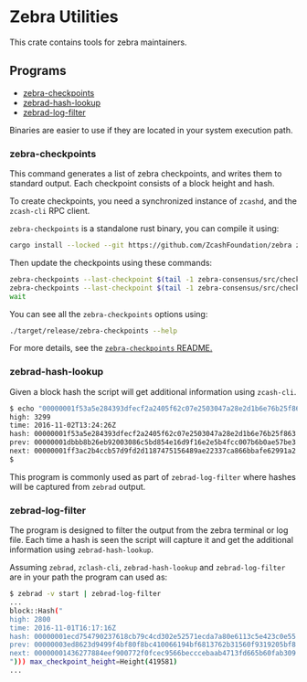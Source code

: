 # Zebra Utilities

This crate contains tools for zebra maintainers.

## Programs

- [zebra-checkpoints](#zebra-checkpoints)
- [zebrad-hash-lookup](#zebrad-hash-lookup)
- [zebrad-log-filter](#zebrad-log-filter)

Binaries are easier to use if they are located in your system execution path.

### zebra-checkpoints

This command generates a list of zebra checkpoints, and writes them to standard output. Each checkpoint consists of a block height and hash.

To create checkpoints, you need a synchronized instance of `zcashd`, and the `zcash-cli` RPC client.

`zebra-checkpoints` is a standalone rust binary, you can compile it using:

```sh
cargo install --locked --git https://github.com/ZcashFoundation/zebra zebra-utils 
```

Then update the checkpoints using these commands:
```sh
zebra-checkpoints --last-checkpoint $(tail -1 zebra-consensus/src/checkpoint/main-checkpoints.txt | cut -d" " -f1) | tee /dev/stderr >> zebra-consensus/src/checkpoint/main-checkpoints.txt &
zebra-checkpoints --last-checkpoint $(tail -1 zebra-consensus/src/checkpoint/test-checkpoints.txt | cut -d" " -f1) -- -testnet | tee /dev/stderr >> zebra-consensus/src/checkpoint/test-checkpoints.txt &
wait
```

You can see all the `zebra-checkpoints` options using:

```sh
./target/release/zebra-checkpoints --help
```

For more details, see the [`zebra-checkpoints` README.](https://github.com/ZcashFoundation/zebra/tree/main/zebra-consensus/src/checkpoint/README.md)

### zebrad-hash-lookup

Given a block hash the script will get additional information using `zcash-cli`.

```sh
$ echo "00000001f53a5e284393dfecf2a2405f62c07e2503047a28e2d1b6e76b25f863" | zebrad-hash-lookup
high: 3299
time: 2016-11-02T13:24:26Z
hash: 00000001f53a5e284393dfecf2a2405f62c07e2503047a28e2d1b6e76b25f863
prev: 00000001dbbb8b26eb92003086c5bd854e16d9f16e2e5b4fcc007b6b0ae57be3
next: 00000001ff3ac2b4ccb57d9fd2d1187475156489ae22337ca866bbafe62991a2
$
```
This program is commonly used as part of `zebrad-log-filter` where hashes will be captured from `zebrad` output.

### zebrad-log-filter

The program is designed to filter the output from the zebra terminal or log file. Each time a hash is seen the script will capture it and get the additional information using `zebrad-hash-lookup`.

Assuming `zebrad`, `zclash-cli`, `zebrad-hash-lookup` and `zebrad-log-filter` are in your path the program can used as:

```sh
$ zebrad -v start | zebrad-log-filter
...
block::Hash("
high: 2800
time: 2016-11-01T16:17:16Z
hash: 00000001ecd754790237618cb79c4cd302e52571ecda7a80e6113c5e423c0e55
prev: 00000003ed8623d9499f4bf80f8bc410066194bf6813762b31560f9319205bf8
next: 00000001436277884eef900772f0fcec9566becccebaab4713fd665b60fab309
"))) max_checkpoint_height=Height(419581)
...
```
